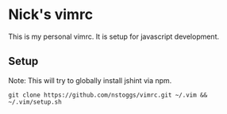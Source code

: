 # Nick's vimrc
This is my personal vimrc. It is setup for javascript development.

## Setup

Note: This will try to globally install jshint via npm.
```
git clone https://github.com/nstoggs/vimrc.git ~/.vim && ~/.vim/setup.sh
```
